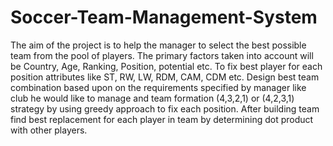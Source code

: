 # Soccer-Team-Management-System
The aim of the project is to help the manager to select the best possible team from the pool of players. The primary factors taken into account will be Country, Age, Ranking, Position, potential etc. To fix best player for each position attributes like ST, RW, LW, RDM, CAM, CDM etc.
Design best team combination based upon on the requirements specified by manager like club he would like to manage and team formation (4,3,2,1) or (4,2,3,1) strategy by using greedy approach to fix each position. After building team find best replacement for each player in team by determining dot product with other players.

